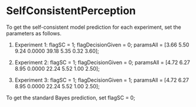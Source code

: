 # SelfConsistentPerception
To get the self-consistent model prediction for each experiment, set the parameters as follows.
1. Experiment 1:
    flagSC = 1;
    flagDecisionGiven = 0;
    paramsAll = [3.66      5.50      9.24           0.0000       39.18       5.35     0.32      3.60];
    
1. Experiment 2:
    flagSC = 1;
    flagDecisionGiven = 0;
    paramsAll = [4.72      6.27      8.95           0.0000       22.24       5.52     1.00      2.50];
    
1. Experiment 3:
    flagSC = 1;
    flagDecisionGiven = 1;
    paramsAll = [4.72      6.27      8.95           0.0000       22.24       5.52     1.00      2.50];
    
To get the standard Bayes prediction, set flagSC = 0;

